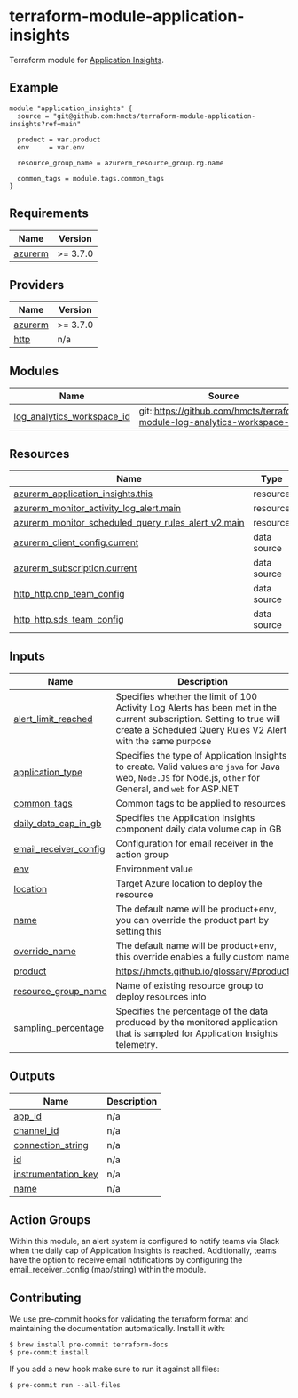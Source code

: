 # terraform-module-application-insights

<!-- TODO fill in resource name in link to product documentation -->
Terraform module for [Application Insights](https://registry.terraform.io/providers/hashicorp/azurerm/latest/docs/resources/application_insights.html).

## Example

```hcl
module "application_insights" {
  source = "git@github.com:hmcts/terraform-module-application-insights?ref=main"

  product = var.product
  env     = var.env

  resource_group_name = azurerm_resource_group.rg.name

  common_tags = module.tags.common_tags
}

```

<!-- BEGIN_TF_DOCS -->
## Requirements

| Name | Version |
|------|---------|
| <a name="requirement_azurerm"></a> [azurerm](#requirement\_azurerm) | >= 3.7.0 |

## Providers

| Name | Version |
|------|---------|
| <a name="provider_azurerm"></a> [azurerm](#provider\_azurerm) | >= 3.7.0 |
| <a name="provider_http"></a> [http](#provider\_http) | n/a |

## Modules

| Name | Source | Version |
|------|--------|---------|
| <a name="module_log_analytics_workspace_id"></a> [log\_analytics\_workspace\_id](#module\_log\_analytics\_workspace\_id) | git::https://github.com/hmcts/terraform-module-log-analytics-workspace-id | master |

## Resources

| Name | Type |
|------|------|
| [azurerm_application_insights.this](https://registry.terraform.io/providers/hashicorp/azurerm/latest/docs/resources/application_insights) | resource |
| [azurerm_monitor_activity_log_alert.main](https://registry.terraform.io/providers/hashicorp/azurerm/latest/docs/resources/monitor_activity_log_alert) | resource |
| [azurerm_monitor_scheduled_query_rules_alert_v2.main](https://registry.terraform.io/providers/hashicorp/azurerm/latest/docs/resources/monitor_scheduled_query_rules_alert_v2) | resource |
| [azurerm_client_config.current](https://registry.terraform.io/providers/hashicorp/azurerm/latest/docs/data-sources/client_config) | data source |
| [azurerm_subscription.current](https://registry.terraform.io/providers/hashicorp/azurerm/latest/docs/data-sources/subscription) | data source |
| [http_http.cnp_team_config](https://registry.terraform.io/providers/hashicorp/http/latest/docs/data-sources/http) | data source |
| [http_http.sds_team_config](https://registry.terraform.io/providers/hashicorp/http/latest/docs/data-sources/http) | data source |

## Inputs

| Name | Description | Type | Default | Required |
|------|-------------|------|---------|:--------:|
| <a name="input_alert_limit_reached"></a> [alert\_limit\_reached](#input\_alert\_limit\_reached) | Specifies whether the limit of 100 Activity Log Alerts has been met in the current subscription. Setting to true will create a Scheduled Query Rules V2 Alert with the same purpose | `bool` | `false` | no |
| <a name="input_application_type"></a> [application\_type](#input\_application\_type) | Specifies the type of Application Insights to create. Valid values are `java` for Java web, `Node.JS` for Node.js, `other` for General, and `web` for ASP.NET | `string` | `"web"` | no |
| <a name="input_common_tags"></a> [common\_tags](#input\_common\_tags) | Common tags to be applied to resources | `map(string)` | n/a | yes |
| <a name="input_daily_data_cap_in_gb"></a> [daily\_data\_cap\_in\_gb](#input\_daily\_data\_cap\_in\_gb) | Specifies the Application Insights component daily data volume cap in GB | `number` | `50` | no |
| <a name="input_email_receiver_config"></a> [email\_receiver\_config](#input\_email\_receiver\_config) | Configuration for email receiver in the action group | `map(string)` | `null` | no |
| <a name="input_env"></a> [env](#input\_env) | Environment value | `string` | n/a | yes |
| <a name="input_location"></a> [location](#input\_location) | Target Azure location to deploy the resource | `string` | `"UK South"` | no |
| <a name="input_name"></a> [name](#input\_name) | The default name will be product+env, you can override the product part by setting this | `string` | `null` | no |
| <a name="input_override_name"></a> [override\_name](#input\_override\_name) | The default name will be product+env, this override enables a fully custom name | `string` | `null` | no |
| <a name="input_product"></a> [product](#input\_product) | https://hmcts.github.io/glossary/#product | `string` | n/a | yes |
| <a name="input_resource_group_name"></a> [resource\_group\_name](#input\_resource\_group\_name) | Name of existing resource group to deploy resources into | `string` | n/a | yes |
| <a name="input_sampling_percentage"></a> [sampling\_percentage](#input\_sampling\_percentage) | Specifies the percentage of the data produced by the monitored application that is sampled for Application Insights telemetry. | `number` | `100` | no |

## Outputs

| Name | Description |
|------|-------------|
| <a name="output_app_id"></a> [app\_id](#output\_app\_id) | n/a |
| <a name="output_channel_id"></a> [channel\_id](#output\_channel\_id) | n/a |
| <a name="output_connection_string"></a> [connection\_string](#output\_connection\_string) | n/a |
| <a name="output_id"></a> [id](#output\_id) | n/a |
| <a name="output_instrumentation_key"></a> [instrumentation\_key](#output\_instrumentation\_key) | n/a |
| <a name="output_name"></a> [name](#output\_name) | n/a |
<!-- END_TF_DOCS -->

## Action Groups

Within this module, an alert system is configured to notify teams via Slack when the daily cap of Application Insights is reached. Additionally, teams have the option to receive email notifications by configuring the email_receiver_config (map/string) within the module.

## Contributing

We use pre-commit hooks for validating the terraform format and maintaining the documentation automatically.
Install it with:

```shell
$ brew install pre-commit terraform-docs
$ pre-commit install
```

If you add a new hook make sure to run it against all files:
```shell
$ pre-commit run --all-files
```
